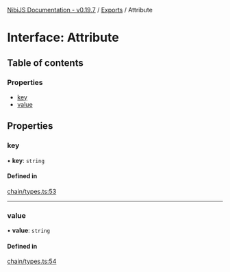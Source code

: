 [NibiJS Documentation - v0.19.7](../intro.md) / [Exports](../modules.md) / Attribute

# Interface: Attribute

## Table of contents

### Properties

- [key](Attribute.md#key)
- [value](Attribute.md#value)

## Properties

### key

• **key**: `string`

#### Defined in

[chain/types.ts:53](https://github.com/NibiruChain/ts-sdk/blob/dad6625/packages/nibijs/src/chain/types.ts#L53)

___

### value

• **value**: `string`

#### Defined in

[chain/types.ts:54](https://github.com/NibiruChain/ts-sdk/blob/dad6625/packages/nibijs/src/chain/types.ts#L54)
